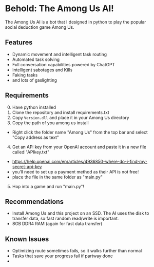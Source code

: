 # Behold: The Among Us AI!
The Among Us AI is a bot that I designed in python to play the popular social deduction game Among Us. 

## Features
- Dynamic movement and intelligent task routing
- Automated task solving
- Full conversation capabilities powered by ChatGPT
- Intelligent sabotages and Kills
- Faking tasks
- and lots of gaslighting

## Requirements
0. Have python installed
1. Clone the repository and install requirements.txt
2. Copy `Version.dll` and place it in your Among Us directory
3. Copy the path of you among us install 
  - Right click the folder name "Among Us" from the top bar and select "Copy address as text"
4. Get an API key from your OpenAI account and paste it in a new file called "APIkey.txt" 
  - https://help.openai.com/en/articles/4936850-where-do-i-find-my-secret-api-key
  - you'll need to set up a payment method as their API is not free!
  - place the file in the same folder as "main.py"
5. Hop into a game and run "main.py"!

## Recommendations
- Install Among Us and this project on an SSD. The AI uses the disk to transfer data, so fast random read/write is important.
- 8GB DDR4 RAM (again for fast data transfer)

## Known Issues
- Optimizing route sometimes fails, so it walks further than normal
- Tasks that save your progress fail if partway done
- 
